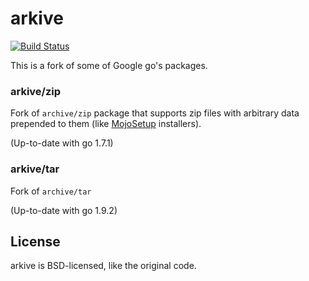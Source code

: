 # arkive

[![Build Status](https://travis-ci.org/itchio/arkive.svg?branch=master)](https://travis-ci.org/itchio/arkive)

This is a fork of some of Google go's packages.

### arkive/zip

Fork of `archive/zip` package that supports zip files with arbitrary
data prepended to them (like [MojoSetup][] installers).

[MojoSetup]: https://icculus.org/mojosetup/

(Up-to-date with go 1.7.1)

### arkive/tar

Fork of `archive/tar`

(Up-to-date with go 1.9.2)

## License

arkive is BSD-licensed, like the original code.
